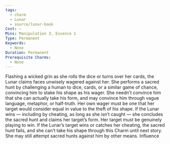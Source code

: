 ```yaml
---
tags:
  - charm
  - Lunar
  - source/lunar-book
Cost: —
Mins: Manipulation 3, Essence 1
Type: Permanent
Keywords:
  - None
Duration: Permanent
Prerequisite Charms:
  - None
---
```

Flashing a wicked grin as she rolls the dice or turns over her cards, the Lunar claims faces unwisely wagered against her. She performs a sacred hunt by challenging a human to dice, cards, or a similar game of chance, convincing him to stake his shape as his wager. She needn’t convince him that she can actually take his form, and may convince him through vague language, metaphor, or half-truth. Her own wager must be one that her target would consider equal in value to the theft of his shape. If the Lunar wins — including by cheating, as long as she isn’t caught — she concludes the sacred hunt and claims her target’s form. Her target must be genuinely playing to win. If the Lunar’s target wins or catches her cheating, the sacred hunt fails, and she can’t take his shape through this Charm until next story. She may still attempt sacred hunts against him by other means. Influence